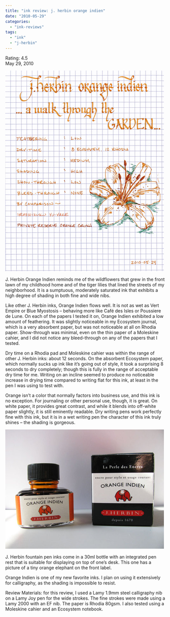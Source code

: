 ```yaml
---
title: "ink review: j. herbin orange indien"
date: "2010-05-29"
categories: 
  - "ink-reviews"
tags: 
  - "ink"
  - "j-herbin"
---
```


Rating: 4.5  
May 29, 2010

![](j-herbin-orange-1.jpg)

  
J. Herbin Orange Indien reminds me of the wildflowers that grew in the front lawn of my childhood home and of the tiger lilies that lined the streets of my neighborhood. It is a sumptuous, moderately saturated ink that exhibits a high degree of shading in both fine and wide nibs.

Like other J. Herbin inks, Orange Indien flows well. It is not as wet as Vert Empire or Blue Myostosis – behaving more like Café des Isles or Poussiere de Lune. On each of the papers I tested it on, Orange Indien exhibited a low amount of feathering. It was slightly noticeable in my Ecosystem journal, which is a very absorbent paper, but was not noticeable at all on Rhodia paper. Show-through was minimal, even on the thin paper of a Moleskine cahier, and I did not notice any bleed-through on any of the papers that I tested.

Dry time on a Rhodia pad and Moleskine cahier was within the range of other J. Herbin inks: about 12 seconds. On the absorbent Ecosystem paper, which normally sucks up ink like it’s going out of style, it took a surprising 8 seconds to dry completely; though this is fully in the range of acceptable dry time for me. Writing on an incline seemed to produce no noticeable increase in drying time compared to writing flat for this ink, at least in the pen I was using to test with.

Orange isn’t a color that normally factors into business use, and this ink is no exception. For journaling or other personal use, though, it is great. On white paper, it provides great contrast, and while it blends into off-white paper slightly, it is still eminently readable. Dry writing pens work perfectly fine with this ink, but it is in a wet writing pen the character of this ink truly shines – the shading is gorgeous.

![](j-herbin-orange-2.jpg)
  
J. Herbin fountain pen inks come in a 30ml bottle with an integrated pen rest that is suitable for displaying on top of one’s desk. This one has a picture of a tiny orange elephant on the front label.

Orange Indien is one of my new favorite inks. I plan on using it extensively for calligraphy, as the shading is impossible to resist.

Review Materials: for this review, I used a Lamy 1.9mm steel calligraphy nib on a Lamy Joy pen for the wide strokes. The fine strokes were made using a Lamy 2000 with an EF nib. The paper is Rhodia 80gsm. I also tested using a Moleskine cahier and an Ecosystem notebook.
